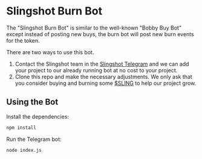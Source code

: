 # Slingshot Burn Bot

The "Slingshot Burn Bot" is similar to the well-known "Bobby Buy Bot" except instead of posting new buys, the burn bot will post new burn events for the token.

There are two ways to use this bot.

1. Contact the Slingshot team in the [Slingshot Telegram](https://t.me/slingshotportal) and we can add your project to our already running bot at no cost to your project.
2. Clone this repo and make the necessary adjustments. We only ask that you consider buying and burning some [$SLING](https://dexscreener.com/ethereum/0x2c43f5288a9a64cbebe39070e6f65f582f7c7433) to help our project grow.

## Using the Bot

Install the dependencies:

```bash
npm install
```
Run the Telegram bot:

```bash
node index.js
```
